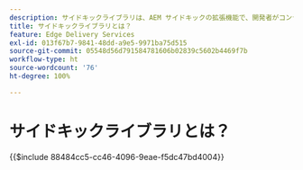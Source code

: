 ```yaml
---
description: サイドキックライブラリは、AEM サイドキックの拡張機能で、開発者がコンテンツ作成者向けの UI 駆動ツールを作成できるようにします。作成者にすべてのブロックのリストを直感的な方法で表示できる組み込みのブロックプラグインが含まれているので、作成者はブロックのあらゆるバリエーションを覚えたり検索したりする必要がなくなります。開発者は、サイドキックライブラリ用に独自のプラグインを作成することもできます。
title: サイドキックライブラリとは？
feature: Edge Delivery Services
exl-id: 013f67b7-9841-48dd-a9e5-9971ba75d515
source-git-commit: 05548d56d791584781606b02839c5602b4469f7b
workflow-type: ht
source-wordcount: '76'
ht-degree: 100%

---
```


# サイドキックライブラリとは？

{{$include 88484cc5-cc46-4096-9eae-f5dc47bd4004}}
